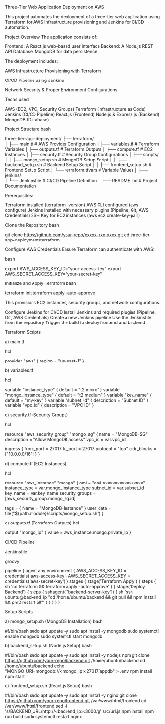 Three-Tier Web Application Deployment on AWS

This project automates the deployment of a three-tier web application using Terraform for AWS infrastructure provisioning and Jenkins for CI/CD automation.

Project Overview
The application consists of:

Frontend: A React.js web-based user interface
Backend: A Node.js REST API
Database: MongoDB for data persistence

The deployment includes:

AWS Infrastructure Provisioning with Terraform

CI/CD Pipeline using Jenkins

Network Security & Proper Environment Configurations


Techs used

AWS (EC2, VPC, Security Groups)
Terraform (Infrastructure as Code)
Jenkins (CI/CD Pipeline)
React.js (Frontend)
Node.js & Express.js (Backend)
MongoDB (Database)


Project Structure
bash

three-tier-app-deployment/
├── terraform/                
│   ├── main.tf               # AWS Provider Configuration
│   ├── variables.tf          # Terraform Variables
│   ├── outputs.tf            # Terraform Outputs
│   ├── compute.tf            # EC2 Instances
│   ├── security.tf           # Security Group Configurations
│   ├── scripts/              
│   │   ├── mongo_setup.sh    # MongoDB Setup Script
│   │   ├── backend_setup.sh  # Backend Setup Script
│   │   ├── frontend_setup.sh # Frontend Setup Script
│   └── terraform.tfvars      # Variable Values
│
├── jenkins/                  
│   └── Jenkinsfile           # CI/CD Pipeline Definition
│
└── README.md                 # Project Documentation


Prerequisites:

Terraform installed (terraform -version)
AWS CLI configured (aws configure)
Jenkins installed with necessary plugins (Pipeline, Git, AWS Credentials)
SSH Key for EC2 instances (aws ec2 create-key-pair)


Clone the Repository
bash

git clone https://github.com/your-repo/xxxxx-xxx-xxxx.git
cd three-tier-app-deployment/terraform

Configure AWS Credentials
Ensure Terraform can authenticate with AWS:

bash

export AWS_ACCESS_KEY_ID="your-access-key"
export AWS_SECRET_ACCESS_KEY="your-secret-key"

Initialize and Apply Terraform
bash

terraform init
terraform apply -auto-approve

This provisions EC2 instances, security groups, and network configurations.

Configure Jenkins for CI/CD
Install Jenkins and required plugins (Pipeline, Git, AWS Credentials)
Create a new Jenkins pipeline
Use the Jenkinsfile from the repository
Trigger the build to deploy frontend and backend


Terraform Scripts

a) main.tf 

hcl

provider "aws" {
  region = "us-east-1"
}

b) variables.tf 

hcl

variable "instance_type" { default = "t2.micro" }
variable "mongo_instance_type" { default = "t2.medium" }
variable "key_name" { default = "my-key" }
variable "subnet_id" { description = "Subnet ID" }
variable "vpc_id" { description = "VPC ID" }

c) security.tf (Security Groups)

hcl

resource "aws_security_group" "mongo_sg" {
  name        = "MongoDB-SG"
  description = "Allow MongoDB access"
  vpc_id      = var.vpc_id

  ingress {
    from_port   = 27017
    to_port     = 27017
    protocol    = "tcp"
    cidr_blocks = ["10.0.0.0/16"]
  }
}

d) compute.tf (EC2 Instances)

hcl

resource "aws_instance" "mongo" {
  ami           = "ami-xxxxxxxxxxxxxxxxx"
  instance_type = var.mongo_instance_type
  subnet_id     = var.subnet_id
  key_name      = var.key_name
  security_groups = [aws_security_group.mongo_sg.id]

  tags = { Name = "MongoDB-Instance" }
  user_data = file("${path.module}/scripts/mongo_setup.sh")
}

e) outputs.tf (Terraform Outputs)
hcl

output "mongo_ip" { value = aws_instance.mongo.private_ip }

CI/CD Pipeline

Jenkinsfile

groovy

pipeline {
    agent any
    environment {
        AWS_ACCESS_KEY_ID = credentials('aws-access-key')
        AWS_SECRET_ACCESS_KEY = credentials('aws-secret-key')
    }
    stages {
        stage('Terraform Apply') {
            steps {
                sh 'cd terraform && terraform apply -auto-approve'
            }
        }
        stage('Deploy Backend') {
            steps {
                sshagent(['backend-server-key']) {
                    sh 'ssh ubuntu@backend_ip "cd /home/ubuntu/backend && git pull && npm install && pm2 restart all"'
                }
            }
        }
    }
}


Setup Scripts

a) mongo_setup.sh (MongoDB Installation)
bash

#!/bin/bash
sudo apt update -y
sudo apt install -y mongodb
sudo systemctl enable mongodb
sudo systemctl start mongodb

b) backend_setup.sh (Node.js Setup)
bash

#!/bin/bash
sudo apt update -y
sudo apt install -y nodejs npm
git clone https://github.com/your-repo/backend.git /home/ubuntu/backend
cd /home/ubuntu/backend
echo "MONGO_URI=mongodb://<mongo_ip>:27017/appdb" > .env
npm install
npm start

c) frontend_setup.sh (React.js Setup)
bash

#!/bin/bash
sudo apt update -y
sudo apt install -y nginx
git clone https://github.com/your-repo/frontend.git /var/www/html/frontend
cd /var/www/html/frontend
sed -i 's/BACKEND_URL/http:\/\/<backend_ip>:3000/g' src/url.js
npm install
npm run build
sudo systemctl restart nginx
